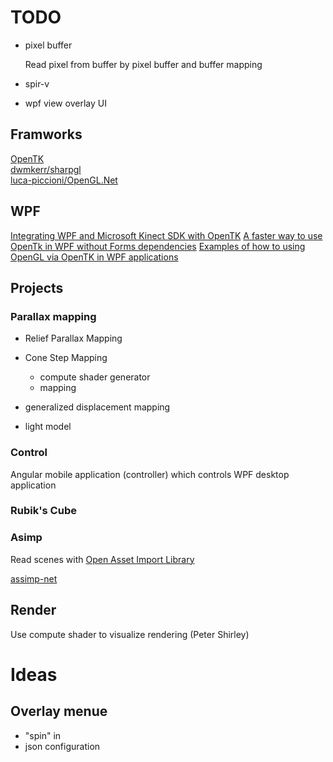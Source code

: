 # TODO

- pixel buffer
  
  Read pixel from buffer by pixel buffer and buffer mapping

- spir-v

- wpf view overlay UI

## Framworks

[OpenTK](https://opentk.net/)  
[dwmkerr/sharpgl](https://github.com/dwmkerr/sharpgl)  
[luca-piccioni/OpenGL.Net](https://github.com/luca-piccioni/OpenGL.Net)  

## WPF

[Integrating WPF and Microsoft Kinect SDK with OpenTK](http://igordcard.blogspot.com/2011/12/integrating-wpf-and-kinect-with-opentk.html)
[A faster way to use OpenTk in WPF without Forms dependencies](https://github.com/jayhf/OpenTkControl) 
[Examples of how to using OpenGL via OpenTK in WPF applications](https://github.com/freakinpenguin/OpenTK-WPF)  

## Projects

### Parallax mapping

- Relief Parallax Mapping
- Cone Step Mapping
  - compute shader generator
  - mapping
- generalized displacement mapping

- light model

### Control

Angular mobile application (controller) which controls WPF desktop application

### Rubik's Cube

### Asimp

Read scenes with [Open Asset Import Library](https://github.com/assimp)

[assimp-net](https://github.com/assimp/assimp-net)

## Render

Use compute shader to visualize rendering (Peter Shirley) 

# Ideas

## Overlay menue

- "spin" in
- json configuration